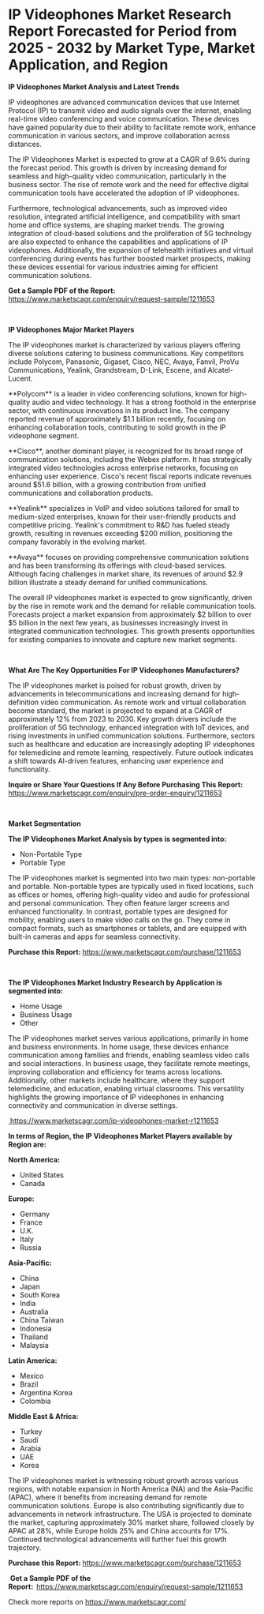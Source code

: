 <p><h1>IP Videophones Market Research Report Forecasted for Period from 2025 -  2032 by Market Type, Market Application, and Region</h1></p><p><strong>IP Videophones Market Analysis and Latest Trends</strong></p>
<p><p>IP videophones are advanced communication devices that use Internet Protocol (IP) to transmit video and audio signals over the internet, enabling real-time video conferencing and voice communication. These devices have gained popularity due to their ability to facilitate remote work, enhance communication in various sectors, and improve collaboration across distances.</p><p>The IP Videophones Market is expected to grow at a CAGR of 9.6% during the forecast period. This growth is driven by increasing demand for seamless and high-quality video communication, particularly in the business sector. The rise of remote work and the need for effective digital communication tools have accelerated the adoption of IP videophones. </p><p>Furthermore, technological advancements, such as improved video resolution, integrated artificial intelligence, and compatibility with smart home and office systems, are shaping market trends. The growing integration of cloud-based solutions and the proliferation of 5G technology are also expected to enhance the capabilities and applications of IP videophones. Additionally, the expansion of telehealth initiatives and virtual conferencing during events has further boosted market prospects, making these devices essential for various industries aiming for efficient communication solutions.</p></p>
<p><strong>Get a Sample PDF of the Report:&nbsp;</strong> <a href="https://www.marketscagr.com/enquiry/request-sample/1211653?utm_campaign=3555&utm_medium=2&utm_source=Github&utm_content=ia&utm_term=24032025&utm_id=ip-videophones">https://www.marketscagr.com/enquiry/request-sample/1211653</a></p>
<p>&nbsp;</p>
<p><strong>IP Videophones Major Market Players</strong></p>
<p><p>The IP videophones market is characterized by various players offering diverse solutions catering to business communications. Key competitors include Polycom, Panasonic, Gigaset, Cisco, NEC, Avaya, Fanvil, ProVu Communications, Yealink, Grandstream, D-Link, Escene, and Alcatel-Lucent.</p><p>**Polycom** is a leader in video conferencing solutions, known for high-quality audio and video technology. It has a strong foothold in the enterprise sector, with continuous innovations in its product line. The company reported revenue of approximately $1.1 billion recently, focusing on enhancing collaboration tools, contributing to solid growth in the IP videophone segment.</p><p>**Cisco**, another dominant player, is recognized for its broad range of communication solutions, including the Webex platform. It has strategically integrated video technologies across enterprise networks, focusing on enhancing user experience. Cisco's recent fiscal reports indicate revenues around $51.6 billion, with a growing contribution from unified communications and collaboration products.</p><p>**Yealink** specializes in VoIP and video solutions tailored for small to medium-sized enterprises, known for their user-friendly products and competitive pricing. Yealink's commitment to R&D has fueled steady growth, resulting in revenues exceeding $200 million, positioning the company favorably in the evolving market.</p><p>**Avaya** focuses on providing comprehensive communication solutions and has been transforming its offerings with cloud-based services. Although facing challenges in market share, its revenues of around $2.9 billion illustrate a steady demand for unified communications.</p><p>The overall IP videophones market is expected to grow significantly, driven by the rise in remote work and the demand for reliable communication tools. Forecasts project a market expansion from approximately $2 billion to over $5 billion in the next few years, as businesses increasingly invest in integrated communication technologies. This growth presents opportunities for existing companies to innovate and capture new market segments.</p></p>
<p>&nbsp;</p>
<p><strong>What Are The Key Opportunities For IP Videophones Manufacturers?</strong></p>
<p><p>The IP videophones market is poised for robust growth, driven by advancements in telecommunications and increasing demand for high-definition video communication. As remote work and virtual collaboration become standard, the market is projected to expand at a CAGR of approximately 12% from 2023 to 2030. Key growth drivers include the proliferation of 5G technology, enhanced integration with IoT devices, and rising investments in unified communication solutions. Furthermore, sectors such as healthcare and education are increasingly adopting IP videophones for telemedicine and remote learning, respectively. Future outlook indicates a shift towards AI-driven features, enhancing user experience and functionality.</p></p>
<p><strong>Inquire or Share Your Questions If Any Before Purchasing This Report:</strong> <a href="https://www.marketscagr.com/enquiry/pre-order-enquiry/1211653?utm_campaign=3555&utm_medium=2&utm_source=Github&utm_content=ia&utm_term=24032025&utm_id=ip-videophones">https://www.marketscagr.com/enquiry/pre-order-enquiry/1211653</a></p>
<p>&nbsp;</p>
<p><strong>Market Segmentation</strong></p>
<p><strong>The IP Videophones Market Analysis by types is segmented into:</strong></p>
<p><ul><li>Non-Portable Type</li><li>Portable Type</li></ul></p>
<p><p>The IP videophones market is segmented into two main types: non-portable and portable. Non-portable types are typically used in fixed locations, such as offices or homes, offering high-quality video and audio for professional and personal communication. They often feature larger screens and enhanced functionality. In contrast, portable types are designed for mobility, enabling users to make video calls on the go. They come in compact formats, such as smartphones or tablets, and are equipped with built-in cameras and apps for seamless connectivity.</p></p>
<p><strong>Purchase this Report:&nbsp;</strong><a href="https://www.marketscagr.com/purchase/1211653?utm_campaign=3555&utm_medium=2&utm_source=Github&utm_content=ia&utm_term=24032025&utm_id=ip-videophones">https://www.marketscagr.com/purchase/1211653</a></p>
<p>&nbsp;</p>
<p><strong>The IP Videophones Market Industry Research by Application is segmented into:</strong></p>
<p><ul><li>Home Usage</li><li>Business Usage</li><li>Other</li></ul></p>
<p><p>The IP videophones market serves various applications, primarily in home and business environments. In home usage, these devices enhance communication among families and friends, enabling seamless video calls and social interactions. In business usage, they facilitate remote meetings, improving collaboration and efficiency for teams across locations. Additionally, other markets include healthcare, where they support telemedicine, and education, enabling virtual classrooms. This versatility highlights the growing importance of IP videophones in enhancing connectivity and communication in diverse settings.</p></p>
<p><a href="https://www.marketscagr.com/ip-videophones-market-r1211653?utm_campaign=3555&utm_medium=2&utm_source=Github&utm_content=ia&utm_term=24032025&utm_id=ip-videophones">&nbsp;https://www.marketscagr.com/ip-videophones-market-r1211653</a></p>
<p><strong>In terms of Region, the IP Videophones Market Players available by Region are:</strong></p>
<p>
    <p> <strong> North America: </strong>
        <ul>
            <li>United States</li>
            <li>Canada</li>
        </ul>
        </p> 
    <p> <strong> Europe: </strong>
        <ul>
            <li>Germany</li>
            <li>France</li>
            <li>U.K.</li>
            <li>Italy</li>
            <li>Russia</li>
        </ul>
        </p> 
    <p> <strong> Asia-Pacific: </strong>
        <ul>
            <li>China</li>
            <li>Japan</li>
            <li>South Korea</li>
            <li>India</li>
            <li>Australia</li>
            <li>China Taiwan</li>
            <li>Indonesia</li>
            <li>Thailand</li>
            <li>Malaysia</li>
        </ul>
        </p> 
    <p> <strong> Latin America: </strong>
        <ul>
            <li>Mexico</li>
            <li>Brazil</li>
            <li>Argentina Korea</li>
            <li>Colombia</li>
        </ul>
        </p> 
    <p> <strong> Middle East & Africa: </strong>
        <ul>
            <li>Turkey</li>
            <li>Saudi</li>
            <li>Arabia</li>
            <li>UAE</li>
            <li>Korea</li>
        </ul>
    </p>
    </p>
<p><p>The IP videophones market is witnessing robust growth across various regions, with notable expansion in North America (NA) and the Asia-Pacific (APAC), where it benefits from increasing demand for remote communication solutions. Europe is also contributing significantly due to advancements in network infrastructure. The USA is projected to dominate the market, capturing approximately 30% market share, followed closely by APAC at 28%, while Europe holds 25% and China accounts for 17%. Continued technological advancements will further fuel this growth trajectory.</p></p>
<p><strong>Purchase this Report: </strong><a href="https://www.marketscagr.com/purchase/1211653?utm_campaign=3555&utm_medium=2&utm_source=Github&utm_content=ia&utm_term=24032025&utm_id=ip-videophones">https://www.marketscagr.com/purchase/1211653</a></p>
<p>&nbsp;<strong>Get a Sample PDF of the Report:&nbsp;&nbsp;</strong><a href="https://www.marketscagr.com/enquiry/request-sample/1211653?utm_campaign=3555&utm_medium=2&utm_source=Github&utm_content=ia&utm_term=24032025&utm_id=ip-videophones">https://www.marketscagr.com/enquiry/request-sample/1211653</a></p>
<p><strong></strong></p>
<p>Check more reports on <a href="https://www.marketscagr.com/?utm_campaign=3555&utm_medium=2&utm_source=Github&utm_content=ia&utm_term=24032025&utm_id=ip-videophones">https://www.marketscagr.com/</a></p>